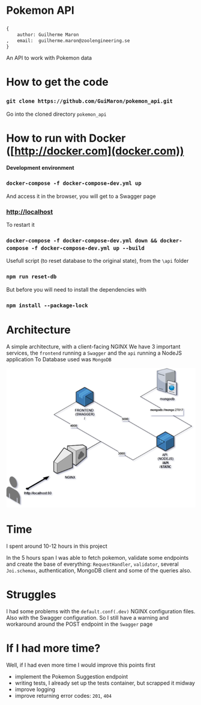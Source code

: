 # Pokemon API

###

    {
        author: Guilherme Maron
    ,   email:  guilherme.maron@zoolengineering.se
    }

An API to work with Pokemon data

# How to get the code

### `git clone https://github.com/GuiMaron/pokemon_api.git`

Go into the cloned directory `pokemon_api`

# How to run with Docker ([http://docker.com](docker.com))

**Development environment**

### `docker-compose -f docker-compose-dev.yml up`

And access it in the browser, you will get to a Swagger page

### [http://localhost](http://localhost)

To restart it

### `docker-compose -f docker-compose-dev.yml down && docker-compose -f docker-compose-dev.yml up --build`

Usefull script (to reset database to the original state), from the `\api` folder
### `npm run reset-db`

But before you will need to install the dependencies with
### `npm install --package-lock`

# Architecture

A simple architecture, with a client-facing NGINX
We have 3 important services, the `frontend` running a `Swagger` and the `api` running a NodeJS application
To Database used was `MongoDB`

![Architecture](architecture.png "Architecture")

# Time

I spent around 10-12 hours in this project

In the 5 hours span I was able to fetch pokemon, validate some endpoints and create the base of everything: `RequestHandler`, `validator`, several `Joi.schemas`, authentication, MongoDB client and some of the queries also.

# Struggles

I had some problems with the `default.conf(.dev)` NGINX configuration files. Also with the Swagger configuration. So I still have a
warning and workaround around the POST endpoint in the `Swagger` page

# If I had more time?

Well, if I had even more time I would improve this points first

- implement the Pokemon Suggestion endpoint
- writing tests, I already set up the tests container, but scrapped it midway
- improve logging
- improve returning error codes: `201`, `404`

